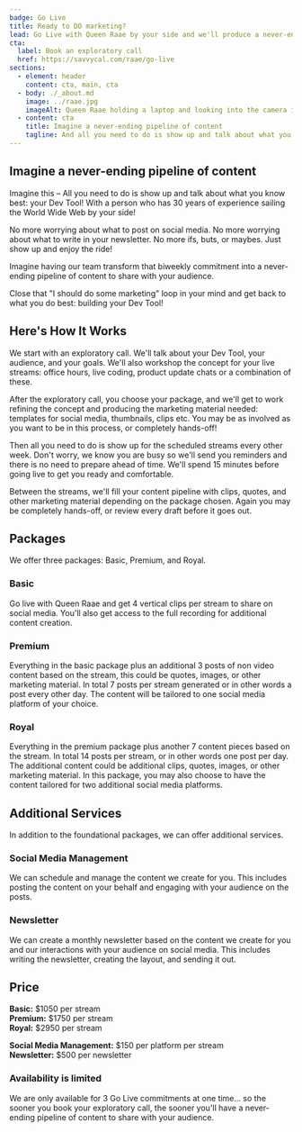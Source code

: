 ```yaml
---
badge: Go Live
title: Ready to DO marketing?
lead: Go Live with Queen Raae by your side and we'll produce a never-ending pipeline of content for your Dev Tool!
cta:
  label: Book an exploratory call
  href: https://savvycal.com/raae/go-live
sections:
  - element: header
    content: cta, main, cta
  - body: ./_about.md
    image: ../raae.jpg
    imageAlt: Queen Raae holding a laptop and looking into the camera in her signature green dress.
  - content: cta
    title: Imagine a never-ending pipeline of content
    tagline: And all you need to do is show up and talk about what you know best!
---
```


## Imagine a never-ending pipeline of content

Imagine this – All you need to do is show up and talk about what you know best: your Dev Tool! With a person who has 30 years of experience sailing the World Wide Web by your side!

No more worrying about what to post on social media. No more worrying about what to write in your newsletter. No more ifs, buts, or maybes. Just show up and enjoy the ride!

Imagine having our team transform that biweekly commitment into a never-ending pipeline of content to share with your audience.

Close that "I should do some marketing" loop in your mind and get back to what you do best: building your Dev Tool!

## Here's How It Works

We start with an exploratory call. We'll talk about your Dev Tool, your audience, and your goals. We'll also workshop the concept for your live streams: office hours, live coding, product update chats or a combination of these.

After the exploratory call, you choose your package, and we'll get to work refining the concept and producing the marketing material needed: templates for social media, thumbnails, clips etc. You may be as involved as you want to be in this process, or completely hands-off!

Then all you need to do is show up for the scheduled streams every other week. Don't worry, we know you are busy so we'll send you reminders and there is no need to prepare ahead of time. We'll spend 15 minutes before going live to get you ready and comfortable.

Between the streams, we'll fill your content pipeline with clips, quotes, and other marketing material depending on the package chosen. Again you may be completely hands-off, or review every draft before it goes out.

## Packages

We offer three packages: Basic, Premium, and Royal.

### Basic

Go live with Queen Raae and get 4 vertical clips per stream to share on social media. You'll also get access to the full recording for additional content creation.

### Premium

Everything in the basic package plus an additional 3 posts of non video content based on the stream, this could be quotes, images, or other marketing material. In total 7 posts per stream generated or in other words a post every other day. The content will be tailored to one social media platform of your choice.

### Royal

Everything in the premium package plus another 7 content pieces based on the stream. In total 14 posts per stream, or in other words one post per day. The additional content could be additional clips, quotes, images, or other marketing material. In this package, you may also choose to have the content tailored for two additional social media platforms.

## Additional Services

In addition to the foundational packages, we can offer additional services.

### Social Media Management

We can schedule and manage the content we create for you. This includes posting the content on your behalf and engaging with your audience on the posts.

### Newsletter

We can create a monthly newsletter based on the content we create for you and our interactions with your audience on social media. This includes writing the newsletter, creating the layout, and sending it out.

## Price

**Basic:** $1050 per stream\
**Premium:** $1750 per stream\
**Royal:** $2950 per stream

**Social Media Management:** $150 per platform per stream\
**Newsletter:** $500 per newsletter

### Availability is limited

We are only available for 3 Go Live commitments at one time... so the sooner you book your exploratory call, the sooner you'll have a never-ending pipeline of content to share with your audience.
